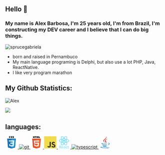 ## Hello 👋

### My name is Alex Barbosa, I'm 25 years old, I'm from Brazil, I'm constructing my DEV career and I believe that I can do big things.

<p align="left"> <img src="https://komarev.com/ghpvc/?username=PedroSouza157998&label=Profile%20views&color=0e75b6&style=flat" alt="sprucegabriela" /> </p>

- born and raised in Pernambuco
- My main language programing is Delphi, but also use a lot PHP, Java, ReactNative.
- I like very program marathon


## My Github Statistics:
<p><img align="center" src="https://github-readme-stats.vercel.app/api?username=alexbarbosads&show_icons=true&locale=en" alt="Alex" /></p>
  <img aling="left" src="https://github-readme-stats.vercel.app/api/top-langs/?username=alexbarbosads&&langs_count=8&count_private=true&layout=compact&hide=Jupyter%20Notebook"/>



## languages: 

<p align="left"> 
  <a href="https://www.w3schools.com/css/" target="_blank"> <img src="https://raw.githubusercontent.com/devicons/devicon/master/icons/css3/css3-original-wordmark.svg" alt="css3" width="40" height="40"/> </a> <a href="https://git-scm.com/" target="_blank"> <img src="https://www.vectorlogo.zone/logos/git-scm/git-scm-icon.svg" alt="git" width="40" height="40"/> </a> <a href="https://www.w3.org/html/" target="_blank"> <img src="https://raw.githubusercontent.com/devicons/devicon/master/icons/html5/html5-original-wordmark.svg" alt="html5" width="40" height="40"/> </a><a href="https://developer.mozilla.org/en-US/docs/Web/JavaScript" target="_blank"> <img src="https://raw.githubusercontent.com/devicons/devicon/master/icons/javascript/javascript-original.svg" alt="javascript" width="40" height="40"/> </a>  <a href="https://reactjs.org/" target="_blank"> <img src="https://raw.githubusercontent.com/devicons/devicon/master/icons/react/react-original-wordmark.svg" alt="react" width="40" height="40"/> </a> <a href="https://www.embarcadero.com" target="_blank"> <img src="https://www.bverhue.nl/delphisvg/wp-content/uploads/2017/04/Embarcadero_Delphi_Logo.png" alt="typescript" width="40" height="40"/> </a><a href="https://www.java.com" target="_blank"> <img src="https://raw.githubusercontent.com/devicons/devicon/master/icons/java/java-original.svg" alt="Java" width="40" height="40"/> </a> 
</p>
